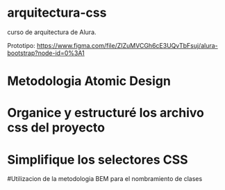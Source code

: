 # arquitectura-css
curso de arquitectura de Alura. 

Prototipo: https://www.figma.com/file/ZIZuMVCGh6cE3UQvTbFsuj/alura-bootstrap?node-id=0%3A1

# Metodologia Atomic Design
# Organice y estructuré los archivo css del proyecto
# Simplifique los selectores CSS
#Utilizacion de la metodologia BEM para el nombramiento de clases




